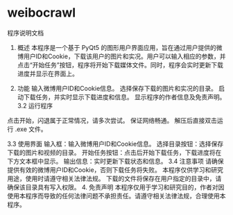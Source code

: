 # weibocrawl
程序说明文档
1. 概述
本程序是一个基于 PyQt5 的图形用户界面应用，旨在通过用户提供的微博用户ID和Cookie，下载该用户的图片和实况。用户可以输入相应的参数，并点击“开始任务”按钮，程序将开始下载媒体文件。同时，程序会实时更新下载进度并显示在界面上。

2. 功能
输入微博用户ID和Cookie信息。
选择保存下载的图片和实况的目录。
启动下载任务，并实时显示下载进度和信息。
显示程序的作者信息及免责声明。
3.2 运行程序

点击开始，闪退属于正常情况，请多次尝试。
保证网络畅通。
解压后直接双击运行 .exe 文件。

3.3 使用界面
输入框：输入微博用户ID和Cookie信息。
选择目录按钮：选择保存下载的图片和视频的目录。
开始任务按钮：点击后开始下载任务，下载进度将在下方文本框中显示。
输出信息：实时更新下载状态和信息。
3.4 注意事项
请确保提供有效的微博用户ID和Cookie，否则下载任务将失败。
本程序仅供学习和研究用途，使用时请遵守相关法律法规。
下载的文件将保存在用户指定的目录中，请确保该目录具有写入权限。
4. 免责声明
本程序仅用于学习和研究目的，作者对因使用本程序而导致的任何法律问题不承担责任。请遵守相关法律法规，合理使用本程序。

